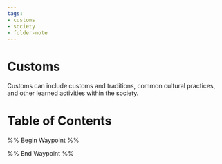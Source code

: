 ```yaml
---
tags:
- customs
- society
- folder-note
---
```

# Customs

Customs can include customs and traditions, common cultural practices, and other learned activities within the society.

# Table of Contents

%% Begin Waypoint %%


%% End Waypoint %%
